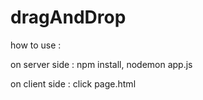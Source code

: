 # dragAndDrop

how to use :

on server side :
npm install,
nodemon app.js

on client side :
click page.html